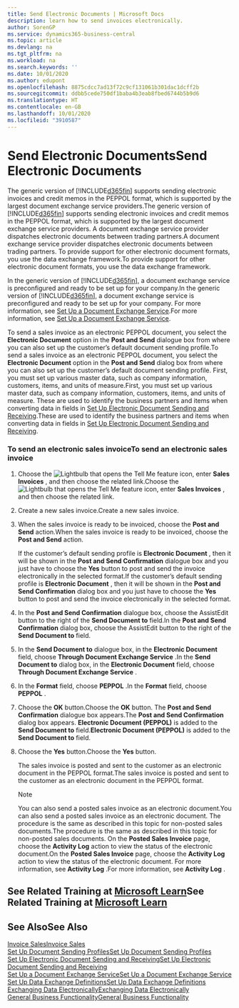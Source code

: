 ```yaml
---
title: Send Electronic Documents | Microsoft Docs
description: learn how to send invoices electronically.
author: SorenGP
ms.service: dynamics365-business-central
ms.topic: article
ms.devlang: na
ms.tgt_pltfrm: na
ms.workload: na
ms.search.keywords: ''
ms.date: 10/01/2020
ms.author: edupont
ms.openlocfilehash: 8875cdcc7ad13f72c9cf131061b301dac1dcff2b
ms.sourcegitcommit: ddbb5cede750df1baba4b3eab8fbed6744b5b9d6
ms.translationtype: HT
ms.contentlocale: en-GB
ms.lasthandoff: 10/01/2020
ms.locfileid: "3910587"
---
```

# <a name="send-electronic-documents"></a><span data-ttu-id="ed390-103">Send Electronic Documents</span><span class="sxs-lookup"><span data-stu-id="ed390-103">Send Electronic Documents</span></span>
<span data-ttu-id="ed390-104">The generic version of [!INCLUDE[d365fin](includes/d365fin_md.md)] supports sending electronic invoices and credit memos in the PEPPOL format, which is supported by the largest document exchange service providers.</span><span class="sxs-lookup"><span data-stu-id="ed390-104">The generic version of [!INCLUDE[d365fin](includes/d365fin_md.md)] supports sending electronic invoices and credit memos in the PEPPOL format, which is supported by the largest document exchange service providers.</span></span> <span data-ttu-id="ed390-105">A document exchange service provider dispatches electronic documents between trading partners.</span><span class="sxs-lookup"><span data-stu-id="ed390-105">A document exchange service provider dispatches electronic documents between trading partners.</span></span> <span data-ttu-id="ed390-106">To provide support for other electronic document formats, you use the data exchange framework.</span><span class="sxs-lookup"><span data-stu-id="ed390-106">To provide support for other electronic document formats, you use the data exchange framework.</span></span>  

 <span data-ttu-id="ed390-107">In the generic version of [!INCLUDE[d365fin](includes/d365fin_md.md)], a document exchange service is preconfigured and ready to be set up for your company.</span><span class="sxs-lookup"><span data-stu-id="ed390-107">In the generic version of [!INCLUDE[d365fin](includes/d365fin_md.md)], a document exchange service is preconfigured and ready to be set up for your company.</span></span> <span data-ttu-id="ed390-108">For more information, see [Set Up a Document Exchange Service](across-how-to-set-up-a-document-exchange-service.md).</span><span class="sxs-lookup"><span data-stu-id="ed390-108">For more information, see [Set Up a Document Exchange Service](across-how-to-set-up-a-document-exchange-service.md).</span></span>  

 <span data-ttu-id="ed390-109">To send a sales invoice as an electronic PEPPOL document, you select the **Electronic Document** option in the **Post and Send** dialogue box from where you can also set up the customer’s default document sending profile.</span><span class="sxs-lookup"><span data-stu-id="ed390-109">To send a sales invoice as an electronic PEPPOL document, you select the **Electronic Document** option in the **Post and Send** dialog box from where you can also set up the customer’s default document sending profile.</span></span> <span data-ttu-id="ed390-110">First, you must set up various master data, such as company information, customers, items, and units of measure.</span><span class="sxs-lookup"><span data-stu-id="ed390-110">First, you must set up various master data, such as company information, customers, items, and units of measure.</span></span> <span data-ttu-id="ed390-111">These are used to identify the business partners and items when converting data in fields in [Set Up Electronic Document Sending and Receiving](across-how-to-set-up-electronic-document-sending-and-receiving.md).</span><span class="sxs-lookup"><span data-stu-id="ed390-111">These are used to identify the business partners and items when converting data in fields in [Set Up Electronic Document Sending and Receiving](across-how-to-set-up-electronic-document-sending-and-receiving.md).</span></span>  

### <a name="to-send-an-electronic-sales-invoice"></a><span data-ttu-id="ed390-112">To send an electronic sales invoice</span><span class="sxs-lookup"><span data-stu-id="ed390-112">To send an electronic sales invoice</span></span>  

1.  <span data-ttu-id="ed390-113">Choose the ![Lightbulb that opens the Tell Me feature](media/ui-search/search_small.png "Tell me what you want to do") icon, enter **Sales Invoices** , and then choose the related link.</span><span class="sxs-lookup"><span data-stu-id="ed390-113">Choose the ![Lightbulb that opens the Tell Me feature](media/ui-search/search_small.png "Tell me what you want to do") icon, enter **Sales Invoices** , and then choose the related link.</span></span>  

2.  <span data-ttu-id="ed390-114">Create a new sales invoice.</span><span class="sxs-lookup"><span data-stu-id="ed390-114">Create a new sales invoice.</span></span>  

3.  <span data-ttu-id="ed390-115">When the sales invoice is ready to be invoiced, choose the **Post and Send** action.</span><span class="sxs-lookup"><span data-stu-id="ed390-115">When the sales invoice is ready to be invoiced, choose the **Post and Send** action.</span></span>  

     <span data-ttu-id="ed390-116">If the customer’s default sending profile is **Electronic Document** , then it will be shown in the **Post and Send Confirmation** dialogue box and you just have to choose the **Yes** button to post and send the invoice electronically in the selected format.</span><span class="sxs-lookup"><span data-stu-id="ed390-116">If the customer’s default sending profile is **Electronic Document** , then it will be shown in the **Post and Send Confirmation** dialog box and you just have to choose the **Yes** button to post and send the invoice electronically in the selected format.</span></span>  

4.  <span data-ttu-id="ed390-117">In the **Post and Send Confirmation** dialogue box, choose the AssistEdit button to the right of the **Send Document to** field.</span><span class="sxs-lookup"><span data-stu-id="ed390-117">In the **Post and Send Confirmation** dialog box, choose the AssistEdit button to the right of the **Send Document to** field.</span></span>  

5.  <span data-ttu-id="ed390-118">In the **Send Document to** dialogue box, in the **Electronic Document** field, choose **Through Document Exchange Service** .</span><span class="sxs-lookup"><span data-stu-id="ed390-118">In the **Send Document to** dialog box, in the **Electronic Document** field, choose **Through Document Exchange Service** .</span></span>  

6.  <span data-ttu-id="ed390-119">In the **Format** field, choose **PEPPOL** .</span><span class="sxs-lookup"><span data-stu-id="ed390-119">In the **Format** field, choose **PEPPOL** .</span></span>  

7.  <span data-ttu-id="ed390-120">Choose the **OK** button.</span><span class="sxs-lookup"><span data-stu-id="ed390-120">Choose the **OK** button.</span></span> <span data-ttu-id="ed390-121">The **Post and Send Confirmation** dialogue box appears.</span><span class="sxs-lookup"><span data-stu-id="ed390-121">The **Post and Send Confirmation** dialog box appears.</span></span> <span data-ttu-id="ed390-122">**Electronic Document (PEPPOL)** is added to the **Send Document to** field.</span><span class="sxs-lookup"><span data-stu-id="ed390-122">**Electronic Document (PEPPOL)** is added to the **Send Document to** field.</span></span>  

8.  <span data-ttu-id="ed390-123">Choose the **Yes** button.</span><span class="sxs-lookup"><span data-stu-id="ed390-123">Choose the **Yes** button.</span></span>  

     <span data-ttu-id="ed390-124">The sales invoice is posted and sent to the customer as an electronic document in the PEPPOL format.</span><span class="sxs-lookup"><span data-stu-id="ed390-124">The sales invoice is posted and sent to the customer as an electronic document in the PEPPOL format.</span></span>  

    > [!NOTE]  
    >  <span data-ttu-id="ed390-125">You can also send a posted sales invoice as an electronic document.</span><span class="sxs-lookup"><span data-stu-id="ed390-125">You can also send a posted sales invoice as an electronic document.</span></span> <span data-ttu-id="ed390-126">The procedure is the same as described in this topic for non-posted sales documents.</span><span class="sxs-lookup"><span data-stu-id="ed390-126">The procedure is the same as described in this topic for non-posted sales documents.</span></span> <span data-ttu-id="ed390-127">On the **Posted Sales Invoice** page, choose the **Activity Log** action to view the status of the electronic document.</span><span class="sxs-lookup"><span data-stu-id="ed390-127">On the **Posted Sales Invoice** page, choose the **Activity Log** action to view the status of the electronic document.</span></span> <span data-ttu-id="ed390-128">For more information, see **Activity Log** .</span><span class="sxs-lookup"><span data-stu-id="ed390-128">For more information, see **Activity Log** .</span></span>  

## <a name="see-related-training-at-microsoft-learn"></a><span data-ttu-id="ed390-129">See Related Training at [Microsoft Learn](/learn/modules/electronic-documents-dynamics-365-business-central/index)</span><span class="sxs-lookup"><span data-stu-id="ed390-129">See Related Training at [Microsoft Learn](/learn/modules/electronic-documents-dynamics-365-business-central/index)</span></span>

## <a name="see-also"></a><span data-ttu-id="ed390-130">See Also</span><span class="sxs-lookup"><span data-stu-id="ed390-130">See Also</span></span>  
[<span data-ttu-id="ed390-131">Invoice Sales</span><span class="sxs-lookup"><span data-stu-id="ed390-131">Invoice Sales</span></span>](sales-how-invoice-sales.md)  
[<span data-ttu-id="ed390-132">Set Up Document Sending Profiles</span><span class="sxs-lookup"><span data-stu-id="ed390-132">Set Up Document Sending Profiles</span></span>](sales-how-setup-document-send-profiles.md)  
[<span data-ttu-id="ed390-133">Set Up Electronic Document Sending and Receiving</span><span class="sxs-lookup"><span data-stu-id="ed390-133">Set Up Electronic Document Sending and Receiving</span></span>](across-how-to-set-up-electronic-document-sending-and-receiving.md)  
[<span data-ttu-id="ed390-134">Set Up a Document Exchange Service</span><span class="sxs-lookup"><span data-stu-id="ed390-134">Set Up a Document Exchange Service</span></span>](across-how-to-set-up-a-document-exchange-service.md)  
[<span data-ttu-id="ed390-135">Set Up Data Exchange Definitions</span><span class="sxs-lookup"><span data-stu-id="ed390-135">Set Up Data Exchange Definitions</span></span>](across-how-to-set-up-data-exchange-definitions.md)  
[<span data-ttu-id="ed390-136">Exchanging Data Electronically</span><span class="sxs-lookup"><span data-stu-id="ed390-136">Exchanging Data Electronically</span></span>](across-data-exchange.md)  
[<span data-ttu-id="ed390-137">General Business Functionality</span><span class="sxs-lookup"><span data-stu-id="ed390-137">General Business Functionality</span></span>](ui-across-business-areas.md)  
